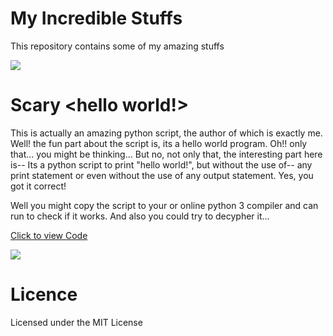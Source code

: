 # My Incredible Stuffs

This repository contains some of my amazing stuffs

![](https://dynomapper.com/images/Top_25_Websites_to_Learn_to_Code_feature2.jpg)


# Scary <hello world!>

This is actually an amazing python script, the author of which is exactly me. Well! the fun part about the script is, its a hello world program. Oh!! only that... you might be thinking... But no, not only that, the interesting part here is-- Its a python script to print "hello world!", but without the use of-- any print statement or even without the use of any output statement. Yes, you got it correct!

Well you might copy the script to your or online python 3 compiler and can run to check if it works. 
And also you could try to decypher it...

[Click to view Code](https://github.com/ashish7zeph/Incredible/blob/master/Scary%20hello%20world/hello_world.py)

![](https://cdn-images-1.medium.com/max/1600/1*0KFB17_NGTPB0XWyc4BSgQ.jpeg)


# Licence

Licensed under the MIT License
